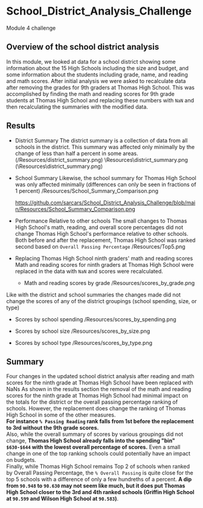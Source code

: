 # School_District_Analysis_Challenge
Module 4 challenge

## Overview of the school district analysis

In this module, we looked at data for a school district showing some information about the 15 High Schools including the size and budget, and some information about the students including grade, name, and reading and math scores.  After initial analysis we were asked to recalculate data after removing the grades for 9th graders at Thomas High School.  This was accomplished by finding the math and reading scores for 9th grade students at Thomas High School and replacing these numbers with `NaN` and then recalculating the summaries with the modified data.

## Results

- District Summary
  The district summary is a collection of data from all schools in the district.  This summary was affected only minimally by the change of less than half a percent in some areas.  
  (/Resources/district_summary.png)
  \Resources\district_summary.png
  (\Resources\district_summary.png)
    
- School Summary
  Likewise, the school summary for Thomas High School was only affected minimally (differences can only be seen in fractions of 1 percent)
  /Resources/School_Summary_Comparison.png
  
  https://github.com/sarcars/School_District_Analysis_Challenge/blob/main/Resources/School_Summary_Comparison.png
  
- Performance Relative to other schools
  The small changes to Thomas High School's math, reading, and overall score percentages did not change Thomas High School's performance relative to other schools.  Both before and after the replacement, Thomas High School was ranked second based on `Overall Passing Percentage` 
  /Resources/Top5.png

- Replacing Thomas High School ninth graders' math and reading scores 
  Math and reading scores for ninth graders at Thomas High School were replaced in the data with `NaN` and scores were recalculated.  
  - Math and reading scores by grade
    /Resources/scores_by_grade.png

Like with the district and school summaries the changes made did not change the scores of any of the district groupings (school spending, size, or type) 
  - Scores by school spending
    /Resources/scores_by_spending.png
    
  - Scores by school size
    /Resources/scores_by_size.png

  - Scores by school type
    /Resources/scores_by_type.png


## Summary 

Four changes in the updated school district analysis after reading and math scores for the ninth grade at Thomas High School have been replaced with NaNs
As shown in the results section the removal of the math and reading scores for the ninth grade at Thomas High School had minimal impact on the totals for the district or the overall passing percentage ranking of schools.  However, the replacement does change the ranking of Thomas High School in some of the other measures.  
**For instance `% Passing Reading` rank falls from 1st before the replacement to 3rd without the 9th grade scores.**  
Also, while the overall summary of scores by various groupings did not change, **Thomas High School already falls into the spending "bin" `$630-$644` with the lowest overall percentage of scores.**  Even a small change in one of the top ranking schools could potentially have an impact on budgets.  
Finally, while Thomas High School remains Top 2 of schools when ranked by Overall Passing Percentage, the `% Overall Passing` is quite close for the top 5 schools with a difference of only a few hundreths of a percent.  **A dip from `90.948` to `90.630` may not seem like much, but it does put Thomas High School closer to the 3rd and 4th ranked schools (Griffin High School at `90.599` and Wilson High School at `90.583`)**.
